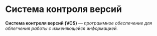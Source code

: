 
# Система контроля версий #

**Cистема контроля версий (VCS)** — *программное обеспечение для облегчения работы с изменяющейся информацией.*
